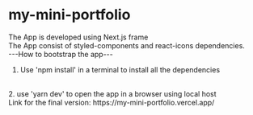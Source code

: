 # my-mini-portfolio
The App is developed using Next.js frame
<br/>
The App consist of styled-components and react-icons dependencies.
<br/>
---How to bootstrap the app---
<br/>
1. Use 'npm install' in a terminal to install all the dependencies
<br/>
2. use 'yarn dev' to open the app in a browser using local host
<br/>
Link for the final version: https://my-mini-portfolio.vercel.app/
